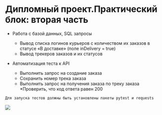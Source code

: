 # Дипломный проект.Практический блок: вторая часть

            
+ Работа с базой данных, SQL запросы
    + Вывод списка логинов курьеров с количеством их заказов в статусе «В доставке» (поле inDelivery = true)
    + Вывод трекеров заказов и их статусов

    
+ Автоматизация теста к API
    * Выполнить запрос на создание заказа
    * Сохранить номер трека заказа
    * Выполнить запрос на получения заказа по треку заказа
    *Проверить, что код ответа равен 200




```bash
Для запуска тестов должны быть установлены пакеты pytest и requests
```
![](https://motovibe.ru/image/cache/catalog/Blog/How%20to%20choose%20an%20electric%20scooter/3-900x600.jpg)
